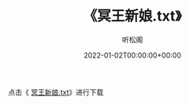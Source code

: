 ﻿---
title:  《冥王新娘.txt》
date:   2022-01-02T00:00:00+00:00
author: 听松阁
layout: post
permalink: /冥王新娘/
categories: 小说
tags: [小说]
---

点击《 [冥王新娘.txt](http://img.660000.xyz/bookstukust/book/bntxt/10/冥王新娘.txt)》进行下载